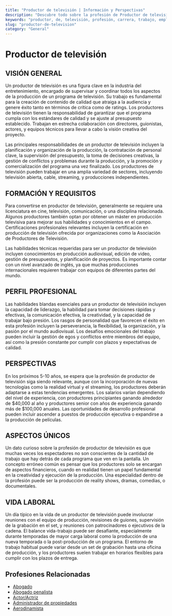 ```yaml
---
title: "Productor de televisión | Información y Perspectivas"
description: "Descubre todo sobre la profesión de Productor de televisión, incluyendo responsabilidades, requisitos y oportunidades."
keywords: "productor, de, televisión, profesión, carrera, trabajo, empleo"
slug: "productor-de-television"
category: "General"
---
```


# Productor de televisión

## VISIÓN GENERAL

Un productor de televisión es una figura clave en la industria del entretenimiento, encargado de supervisar y coordinar todos los aspectos de la producción de un programa de televisión. Su trabajo es fundamental para la creación de contenido de calidad que atraiga a la audiencia y genere éxito tanto en términos de crítica como de ratings. Los productores de televisión tienen la responsabilidad de garantizar que el programa cumpla con los estándares de calidad y se ajuste al presupuesto establecido. Trabajan en estrecha colaboración con directores, guionistas, actores, y equipos técnicos para llevar a cabo la visión creativa del proyecto. 

Las principales responsabilidades de un productor de televisión incluyen la planificación y organización de la producción, la contratación de personal clave, la supervisión del presupuesto, la toma de decisiones creativas, la gestión de conflictos y problemas durante la producción, y la promoción y comercialización del programa una vez finalizado. Los productores de televisión pueden trabajar en una amplia variedad de sectores, incluyendo televisión abierta, cable, streaming, y producciones independientes.

## FORMACIÓN Y REQUISITOS

Para convertirse en productor de televisión, generalmente se requiere una licenciatura en cine, televisión, comunicación, o una disciplina relacionada. Algunos productores también optan por obtener un máster en producción televisiva para mejorar sus habilidades y conocimientos en el campo. Certificaciones profesionales relevantes incluyen la certificación en producción de televisión ofrecida por organizaciones como la Asociación de Productores de Televisión. 

Las habilidades técnicas requeridas para ser un productor de televisión incluyen conocimientos en producción audiovisual, edición de video, gestión de presupuestos, y planificación de proyectos. Es importante contar con un nivel avanzado de inglés, ya que muchas producciones internacionales requieren trabajar con equipos de diferentes partes del mundo.

## PERFIL PROFESIONAL

Las habilidades blandas esenciales para un productor de televisión incluyen la capacidad de liderazgo, la habilidad para tomar decisiones rápidas y efectivas, la comunicación efectiva, la creatividad, y la capacidad de trabajar bajo presión. Los rasgos de personalidad que favorecen el éxito en esta profesión incluyen la perseverancia, la flexibilidad, la organización, y la pasión por el mundo audiovisual. Los desafíos emocionales del trabajo pueden incluir la gestión de egos y conflictos entre miembros del equipo, así como la presión constante por cumplir con plazos y expectativas de calidad.

## PERSPECTIVAS

En los próximos 5-10 años, se espera que la profesión de productor de televisión siga siendo relevante, aunque con la incorporación de nuevas tecnologías como la realidad virtual y el streaming, los productores deberán adaptarse a estas tendencias emergentes. Los salarios varían dependiendo del nivel de experiencia, con productores principiantes ganando alrededor de $40,000 al año y productores senior con años de experiencia ganando más de $100,000 anuales. Las oportunidades de desarrollo profesional pueden incluir ascender a puestos de producción ejecutiva o expandirse a la producción de películas.

## ASPECTOS ÚNICOS

Un dato curioso sobre la profesión de productor de televisión es que muchas veces los espectadores no son conscientes de la cantidad de trabajo que hay detrás de cada programa que ven en la pantalla. Un concepto erróneo común es pensar que los productores solo se encargan de aspectos financieros, cuando en realidad tienen un papel fundamental en la creatividad y ejecución de la producción. Una especialidad dentro de la profesión puede ser la producción de reality shows, dramas, comedias, o documentales.

## VIDA LABORAL

Un día típico en la vida de un productor de televisión puede involucrar reuniones con el equipo de producción, revisiones de guiones, supervisión de la grabación en el set, y reuniones con patrocinadores o ejecutivos de la cadena. El balance vida-trabajo puede ser desafiante, especialmente durante temporadas de mayor carga laboral como la producción de una nueva temporada o la post-producción de un programa. El entorno de trabajo habitual puede variar desde un set de grabación hasta una oficina de producción, y los productores suelen trabajar en horarios flexibles para cumplir con los plazos de entrega.
## Profesiones Relacionadas

- [Abogado](/profesiones/abogado/)
- [Abogado penalista](/profesiones/abogado-penalista/)
- [Actor/Actriz](/profesiones/actor-actriz/)
- [Administrador de propiedades](/profesiones/administrador-de-propiedades/)
- [Aerodinamista](/profesiones/aerodinamista/)

